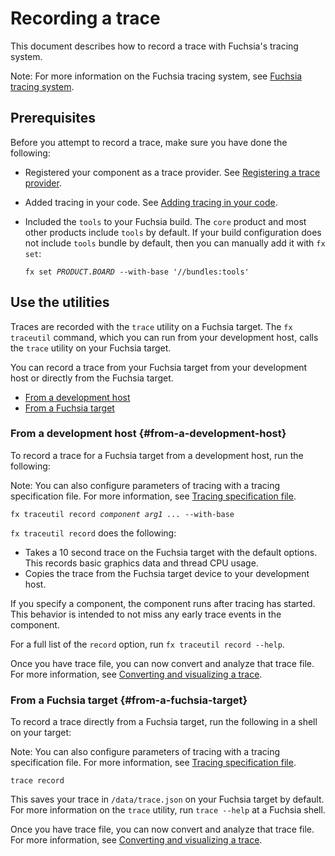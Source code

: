 # Recording a trace

This document describes how to record a trace with Fuchsia's tracing system.

Note: For more information on the Fuchsia tracing system, see
[Fuchsia tracing system](/docs/concepts/kernel/tracing-system.md).

## Prerequisites

Before you attempt to record a trace, make sure you have
done the following:

* Registered your component as a trace provider. See
  [Registering a trace provider](/docs/development/tracing/tutorial/registering-a-trace-provider.md).
* Added tracing in your code. See
  [Adding tracing in your code](/docs/development/tracing/tutorial/adding-tracing-in-code.md).
* Included the `tools` to your Fuchsia build. The `core` product and most other
  products include `tools` by default. If your build configuration does not
  include `tools` bundle by default, then you can manually add it with `fx set`:

  <pre class="prettyprint">
  <code class="devsite-terminal">fx set <var>PRODUCT</var>.<var>BOARD</var> --with-base '//bundles:tools'</code>
  </pre>

## Use the utilities

Traces are recorded with the `trace` utility on a Fuchsia target.
The `fx traceutil` command, which you can run from your development
host, calls the `trace` utility on your Fuchsia target.

You can record a trace from your Fuchsia target from your development host
or directly from the Fuchsia target.

* [From a development host](#from-a-development-host)
* [From a Fuchsia target](#from-a-fuchsia-target)

### From a development host {#from-a-development-host}

To record a trace for a Fuchsia target from a development host,
run the following:

Note: You can also configure parameters of tracing with a
tracing specification file. For more information, see
[Tracing specification file](/docs/reference/tracing/trace-specification-file.md).

<pre class="prettyprint">
<code class="devsite-terminal">fx traceutil record <var>component</var> <var>arg1 ...</var> --with-base</code>
</pre>

`fx traceutil record` does the following:

 * Takes a 10 second trace on the Fuchsia target with the default options.
   This records basic graphics data and thread CPU usage.
 * Copies the trace from the Fuchsia target device to your development host.

If you specify a component, the component runs after tracing has started.
This behavior is intended to not miss any early trace events in the component.

For a full list of the `record` option, run `fx traceutil record --help`.

Once you have trace file, you can now convert and analyze that
trace file. For more information, see
[Converting and visualizing a trace](/docs/development/tracing/tutorial/converting-visualizing-a-trace.md).

### From a Fuchsia target {#from-a-fuchsia-target}

To record a trace directly from a Fuchsia target, run the following in
a shell on your target:

Note: You can also configure parameters of tracing with a tracing specification
file. For more information, see
[Tracing specification file](/docs/reference/tracing/trace-specification-file.md).

<pre class="prettyprint">
<code class="devsite-terminal">trace record</code>
</pre>

This saves your trace in `/data/trace.json` on your Fuchsia target by default.
For more information on the `trace` utility, run `trace --help` at a Fuchsia shell.

Once you have trace file, you can now convert and analyze that
trace file. For more information, see
[Converting and visualizing a trace](/docs/development/tracing/tutorial/converting-visualizing-a-trace.md).

